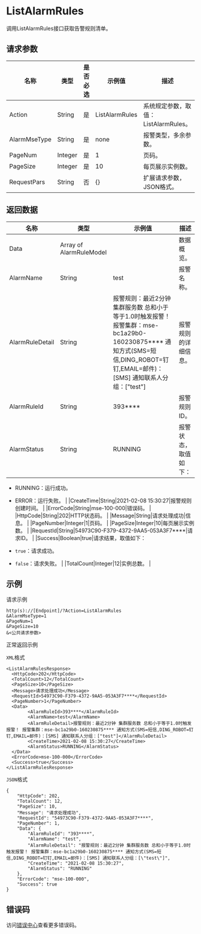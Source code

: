 # ListAlarmRules

调用ListAlarmRules接口获取告警规则清单。

## 请求参数

|名称|类型|是否必选|示例值|描述|
|--|--|----|---|--|
|Action|String|是|ListAlarmRules|系统规定参数，取值：ListAlarmRules。 |
|AlarmMseType|String|是|none|报警类型，多余参数。 |
|PageNum|Integer|是|1|页码。 |
|PageSize|Integer|是|10|每页展示实例数。 |
|RequestPars|String|否|\{\}|扩展请求参数，JSON格式。 |

## 返回数据

|名称|类型|示例值|描述|
|--|--|---|--|
|Data|Array of AlarmRuleModel| |数据概览。 |
|AlarmName|String|test|报警名称。 |
|AlarmRuleDetail|String|报警规则：最近2分钟 集群服务数 总和小于等于1.0时触发报警！ 报警集群：mse-bc1a29b0-160230875\*\*\*\* 通知方式\(SMS=短信,DING\_ROBOT=钉钉,EMAIL=邮件\)：\[SMS\] 通知联系人分组：\["test"\]|报警规则的详细信息。 |
|AlarmRuleId|String|393\*\*\*\*|报警规则ID。 |
|AlarmStatus|String|RUNNING|报警状态，取值如下：

 -   RUNNING：运行成功。
-   ERROR：运行失败。 |
|CreateTime|String|2021-02-08 15:30:27|报警规则创建时间。 |
|ErrorCode|String|mse-100-000|错误码。 |
|HttpCode|String|202|HTTP状态码。 |
|Message|String|请求处理成功|信息。 |
|PageNumber|Integer|1|页码。 |
|PageSize|Integer|10|每页展示实例数。 |
|RequestId|String|54973C90-F379-4372-9AA5-053A3F7\*\*\*\*|请求ID。 |
|Success|Boolean|true|请求结果，取值如下：

 -   `true`：请求成功。
-   `false`：请求失败。 |
|TotalCount|Integer|12|实例总数。 |

## 示例

请求示例

```
http(s)://[Endpoint]/?Action=ListAlarmRules
&AlarmMseType=1
&PageNum=1
&PageSize=10
&<公共请求参数>
```

正常返回示例

`XML`格式

```
<ListAlarmRulesResponse>
  <HttpCode>202</HttpCode>
  <TotalCount>12</TotalCount>
  <PageSize>10</PageSize>
  <Message>请求处理成功</Message>
  <RequestId>54973C90-F379-4372-9AA5-053A3F7****</RequestId>
  <PageNumber>1</PageNumber>
  <Data>
        <AlarmRuleId>393****</AlarmRuleId>
        <AlarmName>test</AlarmName>
        <AlarmRuleDetail>报警规则：最近2分钟 集群服务数 总和小于等于1.0时触发报警！ 报警集群：mse-bc1a29b0-160230875**** 通知方式(SMS=短信,DING_ROBOT=钉钉,EMAIL=邮件)：[SMS] 通知联系人分组：["test"]</AlarmRuleDetail>
        <CreateTime>2021-02-08 15:30:27</CreateTime>
        <AlarmStatus>RUNNING</AlarmStatus>
  </Data>
  <ErrorCode>mse-100-000</ErrorCode>
  <Success>true</Success>
</ListAlarmRulesResponse>
```

`JSON`格式

```
{
    "HttpCode": 202,
    "TotalCount": 12,
    "PageSize": 10,
    "Message": "请求处理成功",
    "RequestId": "54973C90-F379-4372-9AA5-053A3F7****",
    "PageNumber": 1,
    "Data": {
        "AlarmRuleId": "393****",
        "AlarmName": "test",
        "AlarmRuleDetail": "报警规则：最近2分钟 集群服务数 总和小于等于1.0时触发报警！ 报警集群：mse-bc1a29b0-160230875**** 通知方式(SMS=短信,DING_ROBOT=钉钉,EMAIL=邮件)：[SMS] 通知联系人分组：[\"test\"]",
        "CreateTime": "2021-02-08 15:30:27",
        "AlarmStatus": "RUNNING"
    },
    "ErrorCode": "mse-100-000",
    "Success": true
}
```

## 错误码

访问[错误中心](https://error-center.aliyun.com/status/product/mse)查看更多错误码。


